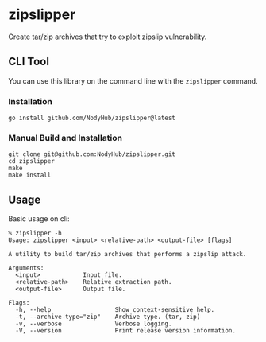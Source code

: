 # zipslipper
Create tar/zip archives that try to exploit zipslip vulnerability.

## CLI Tool

You can use this library on the command line with the `zipslipper` command.

### Installation

```cli
go install github.com/NodyHub/zipslipper@latest
```

### Manual Build and Installation

```cli
git clone git@github.com:NodyHub/zipslipper.git
cd zipslipper
make
make install
```

## Usage

Basic usage on cli:

```shell
% zipslipper -h
Usage: zipslipper <input> <relative-path> <output-file> [flags]

A utility to build tar/zip archives that performs a zipslip attack.

Arguments:
  <input>            Input file.
  <relative-path>    Relative extraction path.
  <output-file>      Output file.

Flags:
  -h, --help                  Show context-sensitive help.
  -t, --archive-type="zip"    Archive type. (tar, zip)
  -v, --verbose               Verbose logging.
  -V, --version               Print release version information.
```
